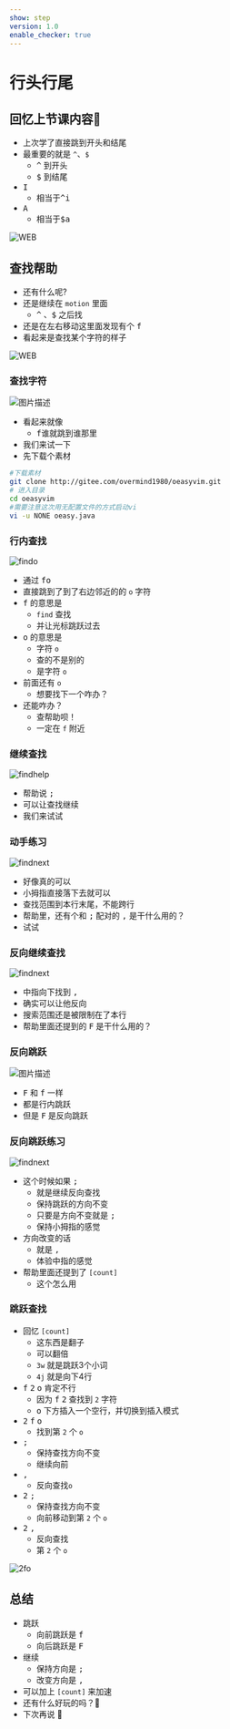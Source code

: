 ```yaml
---
show: step
version: 1.0
enable_checker: true
---
```


# 行头行尾

## 回忆上节课内容🤔

- 上次学了直接跳到开头和结尾
- 最重要的就是 `^`、`$`
	- <kbd>^</kbd> 到开头 
	- <kbd>$</kbd> 到结尾
- <kbd>I</kbd> 
	- 相当于<kbd>^</kbd><kbd>i</kbd>
- <kbd>A</kbd>
	- 相当于<kbd>$</kbd><kbd>a</kbd>

![WEB](https://labfile.oss.aliyuncs.com/courses/2840/StartEnd2)

## 查找帮助 

- 还有什么呢?
- 还是继续在 `motion` 里面
	- <kbd>^</kbd> 、<kbd>$</kbd>  之后找
- 还是在左右移动这里面发现有个 <kbd>f</kbd>
- 看起来是查找某个字符的样子

![WEB](https://labfile.oss.aliyuncs.com/courses/2840/Findfind)


### 查找字符
![图片描述](https://doc.shiyanlou.com/courses/uid1190679-20210705-1625459606491)

- 看起来就像
	- <kbd>f</kbd>谁就跳到谁那里 
- 我们来试一下
- 先下载个素材

```bash
#下载素材
git clone http://gitee.com/overmind1980/oeasyvim.git
# 进入目录
cd oeasyvim
#需要注意这次用无配置文件的方式启动vi
vi -u NONE oeasy.java
```

### 行内查找

![findo](https://labfile.oss.aliyuncs.com/courses/2840/findoch)

- 通过 <kbd>f</kbd><kbd>o</kbd> 
- 直接跳到了到了右边邻近的的 `o` 字符
- <kbd>f</kbd> 的意思是
	- `find` 查找
	- 并让光标跳跃过去
- <kbd>o</kbd> 的意思是 
	- 字符 `o`
	- 查的不是别的
	- 是字符 `o`
- 前面还有 `o`
	- 想要找下一个咋办？
- 还能咋办？
	- 查帮助呗！
	- 一定在 `f` 附近



### 继续查找
![findhelp](https://labfile.oss.aliyuncs.com/courses/2840/findnexthelp.png)
- 帮助说 <kbd>;</kbd>
- 可以让查找继续
- 我们来试试

### 动手练习

![findnext](https://labfile.oss.aliyuncs.com/courses/2840/findogoon.png)

- 好像真的可以
- 小拇指直接落下去就可以
- 查找范围到本行末尾，不能跨行
- 帮助里，还有个和 <kbd>;</kbd> 配对的 <kbd>,</kbd> 是干什么用的？
- 试试

### 反向继续查找

![findnext](https://labfile.oss.aliyuncs.com/courses/2840/findback.png)

- 中指向下找到 <kbd>,</kbd> 
- 确实可以让他反向
- 搜索范围还是被限制在了本行
- 帮助里面还提到的 <kbd>F</kbd> 是干什么用的？

### 反向跳跃

![图片描述](https://doc.shiyanlou.com/courses/uid1190679-20210705-1625459713964)

- <kbd>F</kbd> 和 <kbd>f</kbd> 一样
- 都是行内跳跃
- 但是 <kbd>F</kbd> 是反向跳跃

### 反向跳跃练习

![findnext](https://labfile.oss.aliyuncs.com/courses/2840/findFFF)

- 这个时候如果 <kbd>;</kbd> 
	- 就是继续反向查找
	- 保持跳跃的方向不变
	- 只要是方向不变就是 <kbd>;</kbd>
	- 保持小拇指的感觉
- 方向改变的话
	- 就是 <kbd>,</kbd>
	- 体验中指的感觉
- 帮助里面还提到了 `[count]`
	- 这个怎么用

### 跳跃查找

- 回忆 `[count]`
	- 这东西是翻子
	- 可以翻倍
    - `3w` 就是跳跃3个小词
    - `4j` 就是向下4行
- <kbd>f</kbd> <kbd>2</kbd> <kbd>o</kbd> 肯定不行
    - 因为 <kbd>f</kbd> <kbd>2</kbd> 查找到 `2` 字符
    - <kbd>o</kbd> 下方插入一个空行，并切换到插入模式
- <kbd>2</kbd> <kbd>f</kbd> <kbd>o</kbd> 
	- 找到第 `2` 个 `o`
- <kbd>;</kbd> 
	- 保持查找方向不变
	- 继续向前
- <kbd>,</kbd> 
	- 反向查找`o`
- <kbd>2</kbd> <kbd>;</kbd> 
	- 保持查找方向不变
	- 向前移动到第 `2` 个 `o`
- <kbd>2</kbd> <kbd>,</kbd> 
	- 反向查找
	- 第 `2` 个 `o`

![2fo](https://labfile.oss.aliyuncs.com/courses/2840/2findogoon)

## 总结
- 跳跃
	- 向前跳跃是 <kbd>f</kbd>
	- 向后跳跃是 <kbd>F</kbd>
- 继续
	- 保持方向是 <kbd>;</kbd>
	- 改变方向是 <kbd>,</kbd>
- 可以加上 `[count]` 来加速
- 还有什么好玩的吗？🤔
- 下次再说 👋





